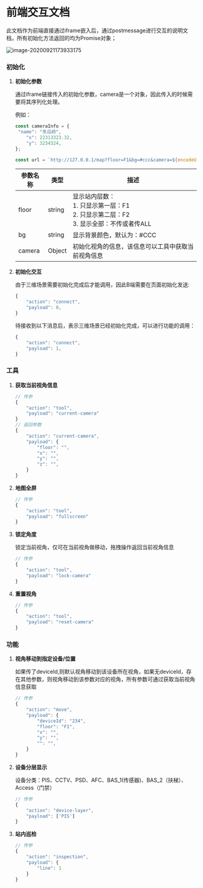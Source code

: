 # 前端交互文档

此文档作为前端直接通过iframe嵌入后，通过postmessage进行交互的说明文档，所有初始化方法返回的均为Promise对象；

![image-20200921173933175](C:\Users\jevin\AppData\Roaming\Typora\typora-user-images\image-20200921173933175.png)

### 初始化

1. **初始化参数**

   通过iframe链接传入的初始化参数，camera是一个对象，因此传入的时候需要将其序列化处理。

   例如：

   ```js
   const cameraInfo = {
   	"name": "冬瓜岭",
       "x": 22313323.32,
       "y": 3234324,
   };
   
   const url = `http://127.0.0.1/map?floor=F1&bg=#ccc&camera=${encodeURI(JSON.stringify(cameraInfo))}`;
   
   ```

   | 参数名称 | 类型   | 描述                                                         |
   | -------- | ------ | ------------------------------------------------------------ |
   | floor    | string | 显示站内层数：<br />1. 只显示第一层：F1<br />2. 只显示第二层：F2<br />3. 显示全部：不传或者传ALL |
   | bg       | string | 显示背景颜色，默认为：#CCC                                   |
   | camera   | Object | 初始化视角的信息，该信息可以工具中获取当前视角信息           |


2. **初始化交互**

   由于三维场景需要初始化完成后才能调用，因此B端需要在页面初始化发送:

   ```javascript
   {
       "action": "connect",
       "payload": 0,
   }
   ```

   待接收到以下消息后，表示三维场景已经初始化完成，可以进行功能的调用：

   ```javascript
   {
       "action": "connect",
       "payload": 1,
   }
   ```

   

### 工具

1. **获取当前视角信息**

   ```javascript
   // 传参
   {
       "action": "tool",
       "payload": "current-camera"
   }
   // 返回参数
   {
       "action": "current-camera",
       "payload": {
           "floor": "",
           "x": "",
           "y": "",
           "z": "",
       }  
   }
   
   ```

   

2. **地图全屏**

   ```js
   // 传参
   {
       "action": "tool",
       "payload": "fullscreen"
   }
   ```
   
   

3. **锁定角度**

   锁定当前视角，仅可在当前视角做移动，拖拽操作返回当前视角信息

   ```javascript
   // 传参
   {
       "action": "tool",
       "payload": "lock-camera"
   }
   ```
   
   
   
4. **重置视角**

   ```javascript
   // 传参
   {
       "action": "tool",
       "payload": "reset-camera"
   }
   ```
   
   

### 功能

1. **视角移动到指定设备/位置**

   如果传了deviceId,则默认视角移动到该设备所在视角，如果无deviceId，存在其他参数，则视角移动到该参数对应的视角，所有参数可通过获取当前视角信息获取
   
   ```javascript
   // 传参
   {
       "action": "move",
       "payload": {
           "deviceId": "234",
           "floor": "F1",
           "x": "",
           "y": "",
           "": "",
       }
   }
   ```

2. **设备分层显示**

	设备分类：PIS、CCTV、PSD、AFC、BAS_1(传感器)、BAS_2（扶梯）、Access（门禁）

    ```javascript
    // 传参
    {
        "action": "device-layer",
        "payload": ['PIS']
    }
    ```



3. **站内巡检**
    
    ```javascript
    // 传参
    {
        "action": "inspection",
        "payload": {
            "line": 1
        }
    }
    ```

